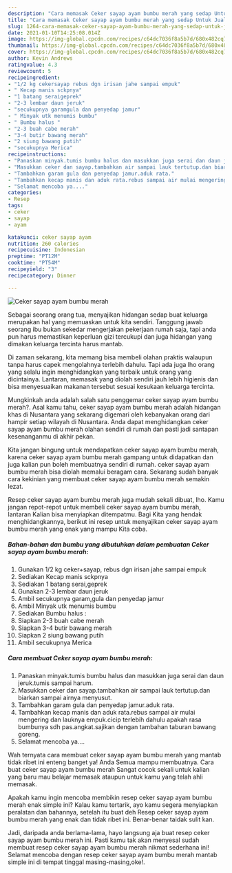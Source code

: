 ```yaml
---
description: "Cara memasak Ceker sayap ayam bumbu merah yang sedap Untuk Jualan"
title: "Cara memasak Ceker sayap ayam bumbu merah yang sedap Untuk Jualan"
slug: 1264-cara-memasak-ceker-sayap-ayam-bumbu-merah-yang-sedap-untuk-jualan
date: 2021-01-10T14:25:08.014Z
image: https://img-global.cpcdn.com/recipes/c64dc7036f8a5b7d/680x482cq70/ceker-sayap-ayam-bumbu-merah-foto-resep-utama.jpg
thumbnail: https://img-global.cpcdn.com/recipes/c64dc7036f8a5b7d/680x482cq70/ceker-sayap-ayam-bumbu-merah-foto-resep-utama.jpg
cover: https://img-global.cpcdn.com/recipes/c64dc7036f8a5b7d/680x482cq70/ceker-sayap-ayam-bumbu-merah-foto-resep-utama.jpg
author: Kevin Andrews
ratingvalue: 4.3
reviewcount: 5
recipeingredient:
- "1/2 kg cekersayap rebus dgn irisan jahe sampai empuk"
- " Kecap manis sckpnya"
- "1 batang seraigeprek"
- "2-3 lembar daun jeruk"
- "secukupnya garamgula dan penyedap jamur"
- " Minyak utk menumis bumbu"
- " Bumbu halus "
- "2-3 buah cabe merah"
- "3-4 butir bawang merah"
- "2 siung bawang putih"
- "secukupnya Merica"
recipeinstructions:
- "Panaskan minyak.tumis bumbu halus dan masukkan juga serai dan daun jeruk.tumis sampai harum."
- "Masukkan ceker dan sayap.tambahkan air sampai lauk tertutup.dan biarkan sampai airnya menyusut."
- "Tambahkan garam gula dan penyedap jamur.aduk rata."
- "Tambahkan kecap manis dan aduk rata.rebus sampai air mulai mengering dan lauknya empuk.cicip terlebih dahulu apakah rasa bumbunya sdh pas.angkat.sajikan dengan tambahan taburan bawang goreng."
- "Selamat mencoba ya...."
categories:
- Resep
tags:
- ceker
- sayap
- ayam

katakunci: ceker sayap ayam 
nutrition: 260 calories
recipecuisine: Indonesian
preptime: "PT12M"
cooktime: "PT54M"
recipeyield: "3"
recipecategory: Dinner

---
```



![Ceker sayap ayam bumbu merah](https://img-global.cpcdn.com/recipes/c64dc7036f8a5b7d/680x482cq70/ceker-sayap-ayam-bumbu-merah-foto-resep-utama.jpg)

Sebagai seorang orang tua, menyajikan hidangan sedap buat keluarga merupakan hal yang memuaskan untuk kita sendiri. Tanggung jawab seorang ibu bukan sekedar mengerjakan pekerjaan rumah saja, tapi anda pun harus memastikan keperluan gizi tercukupi dan juga hidangan yang dimakan keluarga tercinta harus mantab.

Di zaman  sekarang, kita memang bisa membeli olahan praktis walaupun tanpa harus capek mengolahnya terlebih dahulu. Tapi ada juga lho orang yang selalu ingin menghidangkan yang terbaik untuk orang yang dicintainya. Lantaran, memasak yang diolah sendiri jauh lebih higienis dan bisa menyesuaikan makanan tersebut sesuai kesukaan keluarga tercinta. 



Mungkinkah anda adalah salah satu penggemar ceker sayap ayam bumbu merah?. Asal kamu tahu, ceker sayap ayam bumbu merah adalah hidangan khas di Nusantara yang sekarang digemari oleh kebanyakan orang dari hampir setiap wilayah di Nusantara. Anda dapat menghidangkan ceker sayap ayam bumbu merah olahan sendiri di rumah dan pasti jadi santapan kesenanganmu di akhir pekan.

Kita jangan bingung untuk mendapatkan ceker sayap ayam bumbu merah, karena ceker sayap ayam bumbu merah gampang untuk didapatkan dan juga kalian pun boleh membuatnya sendiri di rumah. ceker sayap ayam bumbu merah bisa diolah memalui beragam cara. Sekarang sudah banyak cara kekinian yang membuat ceker sayap ayam bumbu merah semakin lezat.

Resep ceker sayap ayam bumbu merah juga mudah sekali dibuat, lho. Kamu jangan repot-repot untuk membeli ceker sayap ayam bumbu merah, lantaran Kalian bisa menyiapkan ditempatmu. Bagi Kita yang hendak menghidangkannya, berikut ini resep untuk menyajikan ceker sayap ayam bumbu merah yang enak yang mampu Kita coba.

<!--inarticleads1-->

##### Bahan-bahan dan bumbu yang dibutuhkan dalam pembuatan Ceker sayap ayam bumbu merah:

1. Gunakan 1/2 kg ceker+sayap, rebus dgn irisan jahe sampai empuk
1. Sediakan  Kecap manis sckpnya
1. Sediakan 1 batang serai,geprek
1. Gunakan 2-3 lembar daun jeruk
1. Ambil secukupnya garam,gula dan penyedap jamur
1. Ambil  Minyak utk menumis bumbu
1. Sediakan  Bumbu halus :
1. Siapkan 2-3 buah cabe merah
1. Siapkan 3-4 butir bawang merah
1. Siapkan 2 siung bawang putih
1. Ambil secukupnya Merica




<!--inarticleads2-->

##### Cara membuat Ceker sayap ayam bumbu merah:

1. Panaskan minyak.tumis bumbu halus dan masukkan juga serai dan daun jeruk.tumis sampai harum.
1. Masukkan ceker dan sayap.tambahkan air sampai lauk tertutup.dan biarkan sampai airnya menyusut.
1. Tambahkan garam gula dan penyedap jamur.aduk rata.
1. Tambahkan kecap manis dan aduk rata.rebus sampai air mulai mengering dan lauknya empuk.cicip terlebih dahulu apakah rasa bumbunya sdh pas.angkat.sajikan dengan tambahan taburan bawang goreng.
1. Selamat mencoba ya....




Wah ternyata cara membuat ceker sayap ayam bumbu merah yang mantab tidak ribet ini enteng banget ya! Anda Semua mampu membuatnya. Cara buat ceker sayap ayam bumbu merah Sangat cocok sekali untuk kalian yang baru mau belajar memasak ataupun untuk kamu yang telah ahli memasak.

Apakah kamu ingin mencoba membikin resep ceker sayap ayam bumbu merah enak simple ini? Kalau kamu tertarik, ayo kamu segera menyiapkan peralatan dan bahannya, setelah itu buat deh Resep ceker sayap ayam bumbu merah yang enak dan tidak ribet ini. Benar-benar taidak sulit kan. 

Jadi, daripada anda berlama-lama, hayo langsung aja buat resep ceker sayap ayam bumbu merah ini. Pasti kamu tak akan menyesal sudah membuat resep ceker sayap ayam bumbu merah nikmat sederhana ini! Selamat mencoba dengan resep ceker sayap ayam bumbu merah mantab simple ini di tempat tinggal masing-masing,oke!.


